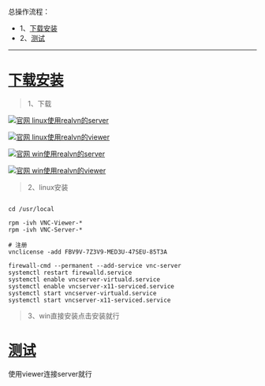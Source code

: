 总操作流程：
- 1、[下载安装](#Linux-01)
- 2、[测试](#Linux-02)

***

# <a name="Linux-01" href="#" >下载安装</a>

> 1、下载

[![](https://img.shields.io/badge/官网-linux使用realvn的server-red.svg "官网 linux使用realvn的server")](https://www.realvnc.com/en/connect/download/vnc/linux/)

[![](https://img.shields.io/badge/官网-linux使用realvn的viewer-red.svg "官网 linux使用realvn的viewer")](https://www.realvnc.com/en/connect/download/viewer/linux/)


[![](https://img.shields.io/badge/官网-win使用realvn的server-red.svg "官网 win使用realvn的server")](https://www.realvnc.com/en/connect/download/viewer/windows/)

[![](https://img.shields.io/badge/官网-win使用realvn的viewer-red.svg "官网 win使用realvn的viewer")](https://www.realvnc.com/en/connect/download/viewer/windows/)

> 2、linux安装

```shell

cd /usr/local

rpm -ivh VNC-Viewer-*
rpm -ivh VNC-Server-*

# 注册
vnclicense -add FBV9V-7Z3V9-MED3U-47SEU-85T3A

firewall-cmd --permanent --add-service vnc-server 
systemctl restart firewalld.service
systemctl enable vncserver-virtuald.service
systemctl enable vncserver-x11-serviced.service
systemctl start vncserver-virtuald.service
systemctl start vncserver-x11-serviced.service
```

> 3、win直接安装点击安装就行

# <a name="Linux-02" href="#" >测试</a>

使用viewer连接server就行


